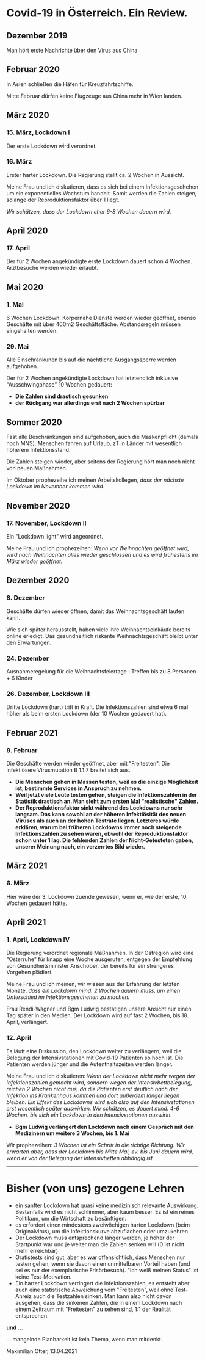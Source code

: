 # Covid-19 in Österreich. Ein Review.

## Dezember 2019

Man hört erste Nachrichte über den Virus aus China

## Februar 2020

In Asien schließen die Häfen für Kreuzfahrtschiffe.

Mitte Februar dürfen keine Flugzeuge aus China mehr in Wien landen.

## März 2020

### 15. März, Lockdown I

Der erste Lockdown wird verordnet.

### 16. März

Erster harter Lockdown. Die Regierung stellt ca. 2 Wochen in Aussicht.

Meine Frau und ich diskutieren, dass es sich bei einem Infektionsgeschehen um ein exponentielles Wachstum handelt. Somit werden die Zahlen steigen, solange der Reproduktionsfaktor über 1 liegt.

*Wir schätzen, dass der Lockdown eher 6-8 Wochen dauern wird.*

## April 2020

### 17. April

Der für 2 Wochen angekündigte erste Lockdown dauert schon 4 Wochen. Arztbesuche werden wieder erlaubt.

## Mai 2020

### 1. Mai

6 Wochen Lockdown. Körpernahe Dienste werden wieder geöffnet, ebenso Geschäfte mit über 400m2 Geschäftsfläche. Abstandsregeln müssen eingehalten werden.

### 29. Mai

Alle Einschränkunen bis auf die nächtliche Ausgangssperre werden aufgehoben.

Der für 2 Wochen angekündigte Lockdown hat letztendlich inklusive "Ausschwingphase" 10 Wochen gedauert:

* **Die Zahlen sind drastisch gesunken**
* **der Rückgang war allerdings erst nach 2 Wochen spürbar**

## Sommer 2020

Fast alle Beschränkungen sind aufgehoben, auch die Maskenpflicht (damals noch MNS). Menschen fahren auf Urlaub, zT in Länder mit wesentlich höherem Infektionsstand.

Die Zahlen steigen wieder, aber seitens der Regierung hört man noch nicht von neuen Maßnahmen.

Im Oktober prophezeihe ich meinen Arbeitskollegen, *dass der nächste Lockdown im November kommen wird.*

## November 2020

### 17. November, Lockdown II

Ein "Lockdown light" wird angeordnet.

Meine Frau und ich prophezeihen: *Wenn vor Weihnachten geöffnet wird, wird nach Weihnachten alles wieder geschlossen und es wird frühestens im März wieder geöffnet.*

## Dezember 2020

### 8. Dezember

Geschäfte dürfen wieder öffnen, damit das Weihnachtsgeschäft laufen kann.

Wie sich später herausstellt, haben viele ihre Weihnachtseinkäufe bereits online erledigt. Das gesundheitlich riskante Weihnachtsgeschäft bleibt unter den Erwartungen.

### 24. Dezember

Ausnahmeregelung für die Weihnachtsfeiertage : Treffen bis zu 8 Personen + 6 Kinder

### 26. Dezember, Lockdown III

Dritte Lockdown (hart) tritt in Kraft. Die Infektionszahlen sind etwa 6 mal höher als beim ersten Lockdown (der 10 Wochen gedauert hat).

## Februar 2021

### 8. Februar

Die Geschäfte werden wieder geöffnet, aber mit "Freitesten". Die infektiösere Virusmutation B 1.1.7 breitet sich aus.

* **Die Menschen gehen in Massen testen, weil es die einzige Möglichkeit ist, bestimmte Services in Anspruch zu nehmen.**
* **Weil jetzt viele Leute testen gehen, steigen die Infektionszahlen in der Statistik drastisch an. Man sieht zum ersten Mal "realistische" Zahlen.**
* **Der Reproduktionsfaktor sinkt während des Lockdowns nur sehr langsam. Das kann sowohl an der höheren Infektiösität des neuen Viruses als auch an der hohen Testrate liegen. Letzteres würde erklären, warum bei früheren Lockdowns immer noch steigende Infektionszahlen zu sehen waren, obwohl der Reproduktionsfaktor schon unter 1 lag. Die fehlenden Zahlen der Nicht-Getesteten gaben, unserer Meinung nach, ein verzerrtes Bild wieder.**

## März 2021

### 6. März

Hier wäre der 3. Lockdown zuende gewesen, wenn er, wie der erste, 10 Wochen gedauert hätte.

## April 2021

### 1. April, Lockdown IV

Die Regierung verordnet regionale Maßnahmen. In der Ostregion wird eine "Osterruhe" für knapp eine Woche ausgerufen, entgegen der Empfehlung von Gesundheitsminister Anschober, der bereits für ein strengeres Vorgehen plädiert.

Meine Frau und ich meinen, wir wissen aus der Erfahrung der letzten Monate, *dass ein Lockdown mind. 2 Wochen dauern muss, um einen Unterschied im Infektionsgeschehen zu machen.*

Frau Rendi-Wagner und Bgm Ludwig bestätigen unsere Ansicht nur einen Tag später in den Medien. Der Lockdown wird auf fast 2 Wochen, bis 18. April, verlängert.

### 12. April

Es läuft eine Diskussion, den Lockdown weiter zu verlängern, weil die Belegung der Intensivstationen mit Covid-19 Patienten so hoch ist. Die Patienten werden jünger und die Aufenthaltszeiten werden länger.

Meine Frau und ich diskutieren: *Wenn der Lockdown nicht mehr wegen der Infektionszahlen gemacht wird, sondern wegen der Intensivbettbelegung, reichen 2 Wochen nicht aus, da die Patienten erst deutlich nach der Infektion ins Krankenhaus kommen und dort außerdem länger liegen bleiben. Ein Effekt des Lockdowns wird sich also auf den Intensivstationen erst wesentlich später auswirken. Wir schätzen, es dauert mind. 4-6 Wochen, bis sich ein Lockdown in den Intensivstationen auswirkt.*

* **Bgm Ludwig verlängert den Lockdown nach einem Gespräch mit den Medizinern um weitere 3 Wochen, bis 1. Mai**

Wir prophezeihen: *3 Wochen ist ein Schritt in die richtige Richtung. Wir erwarten aber, dass der Lockdown bis Mitte Mai, ev. bis Juni dauern wird, wenn er von der Belegung der Intensivbetten abhängig ist.*



---



# Bisher (von uns) gezogene Lehren

* ein sanfter Lockdown hat quasi keine medizinisch relevante Auswirkung. Bestenfalls wird es nicht schlimmer, aber kaum besser. Es ist ein reines Politikum, um die Wirtschaft zu besänftigen.
* es erfordert einen mindestens zweiwöchigen harten Lockdown (beim Originalvirus), um die Infektionskurve abzuflachen oder umzukehren.
* Der Lockdown muss entsprechend länger werden, je höher der Startpunkt war und je weiter man die Zahlen senken will (0 ist nicht mehr erreichbar)
* Gratistests sind gut, aber es war offensichtlich, dass Menschen nur testen gehen, wenn sie davon einen unmittelbaren Vorteil haben (und sei es nur der exemplarische Frisörbesuch). "Ich weiß meinen Status" ist keine Test-Motivation.
* Ein harter Lockdown verringert die Infektionszahlen, es entsteht aber auch eine statistische Abweichung vom "Freitesten", weil ohne Test-Anreiz auch die Testzahlen sinken. Man kann also nicht davon ausgehen, dass die sinkenen Zahlen, die in einem Lockdown nach einem Zeitraum mit "Freitesten" zu sehen sind, 1:1 der Realität entsprechen.

**und ...**

... mangelnde Planbarkeit ist kein Thema, wenn man mitdenkt.





Maximilian Otter, 13.04.2021
